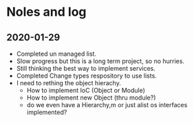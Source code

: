 # Noles and log

## 2020-01-29

* Completed un managed list.
* Slow progress but this is a long term project, so no hurries.
* Still thinking the best way to implement services.
* Completed Change types respository to use lists.
* I need to rething the object hierachy.
  * How to implement IoC (Object or Module)
  * How to implement new Object (thru module?)
  * do we even have a Hierarchy,m or just alist os interfaces implemented?
